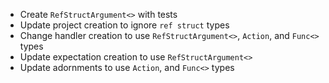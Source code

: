 * Create `RefStructArgument<>` with tests
* Update project creation to ignore `ref struct` types
* Change handler creation to use `RefStructArgument<>`, `Action`, and `Func<>` types
* Update expectation creation to use `RefStructArgument<>`
* Update adornments to use `Action`, and `Func<>` types